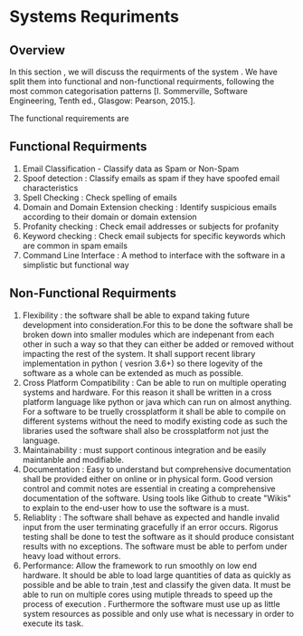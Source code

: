 # Systems Requriments

## Overview 

In this section , we will discuss the requirments of the system . We have split them into functional and non-functional requirments,
following the most common categorisation patterns [I. Sommerville, Software Engineering, Tenth ed., Glasgow: Pearson, 2015.].

The functional requirements are 


## Functional Requirments

1. Email Classification - Classify data as Spam or Non-Spam
2. Spoof detection : Classify emails as spam if they have spoofed email characteristics
3. Spell Checking : Check spelling of emails 
4. Domain and Domain Extension checking  : Identify suspicious emails according to their domain or domain extension 
5. Profanity checking : Check email addresses or subjects for profanity 
6. Keyword checking : Check email subjects for specific keywords which are common in spam emails 
7. Command Line Interface : A method to interface with the software in a simplistic but functional way 

## Non-Functional Requirments
1. Flexibility : the software shall be able to expand taking future development into consideration.For this to be done the software shall be broken down into smaller modules which are indepenant from each other in such a way so that they can either be added or removed without impacting the rest of the system. It shall support recent library implementation in python ( vesrion 3.6+)  so there logevity of the software as a whole can be extended as much as possible. 
2. Cross Platform Compatibility : Can be able to run on multiple operating systems and hardware. For this reason it shall be written in a cross platform language like python or java which can run on almost anything. For a software to be truelly crossplatform it shall be able to compile on different systems without the need to modify existing code as such the libraries used the software shall also be crossplatform not just the language. 
3. Maintainability : must support continous integration and be easily maintanble and modifiable.
4. Documentation : Easy to understand but comprehensive documentation shall be provided either on online or in physical form. Good version control and commit notes are essential in creating a comprehensive documentation of the software. Using tools like Github to create "Wikis" to explain to the end-user how to use the software is a must. 
5. Reliablity : The software shall behave as expected and handle invalid input from the user terminating gracefully if an error occurs. Rigorus testing shall be done to test the software as it should produce consistant results with no exceptions. The software must be able to perfom under heavy load without errors. 
6. Performance: Allow the framework to run smoothly on low end hardware. It should be able to load large quantities of data as quickly as possible and be able to train ,test and classify the given data. It must be able to run on multiple cores using mutiple threads to speed up the process of execution .  Furthermore the software must use up as little system resources as possible and only use what is necessary in order to execute its task. 
   